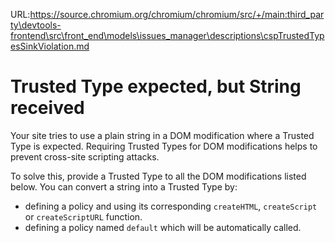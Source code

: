 URL:https://source.chromium.org/chromium/chromium/src/+/main:third_party\devtools-frontend\src\front_end\models\issues_manager\descriptions\cspTrustedTypesSinkViolation.md
# Trusted Type expected, but String received

Your site tries to use a plain string in a DOM modification where a Trusted Type is expected. Requiring Trusted Types for DOM modifications helps to prevent cross-site scripting attacks.

To solve this, provide a Trusted Type to all the DOM modifications listed below. You can convert a string into a Trusted Type by:

* defining a policy and using its corresponding `createHTML`, `createScript` or `createScriptURL` function.
* defining a policy named `default` which will be automatically called.